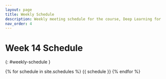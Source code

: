 ```yaml
---
layout: page
title: Weekly Schedule
description: Weekly meeting schedule for the course, Deep Learning for Robot Perception at the University of Michigan.
nav_order: 4
---
```



# Week 14 Schedule
{: #weekly-schedule }

{% for schedule in site.schedules %}
{{ schedule }}
{% endfor %}

